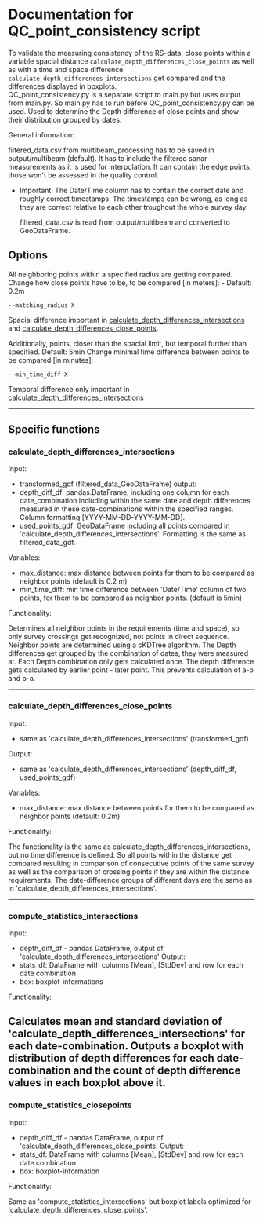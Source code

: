 # Documentation for QC_point_consistency script
To validate the measuring consistency of the RS-data, close points within a variable spacial distance `calculate_depth_differences_close_points` as well as with a time and space difference `calculate_depth_differences_intersections` get compared and the differences displayed in boxplots.  
QC_point_consistency.py is a separate script to main.py but uses output from main.py. So main.py has to run before QC_point_consistency.py can be used.
Used to determine the Depth difference of close points and show their distribution grouped by dates.


General information:

filtered_data.csv from multibeam_processing has to be saved in output/multibeam (default). It has to include the filtered sonar measurements as it is used for interpolation. It can contain the edge points, those won't be assessed in the quality control. 
- Important: The Date/Time column has to contain the correct date and roughly correct timestamps. The timestamps can be wrong, as long as they are correct relative to each other troughout the whole survey day.



    filtered_data.csv is read from output/multibeam and converted to GeoDataFrame.
## Options
All neighboring points within a specified radius are getting compared.
Change how close points have to be, to be compared [in meters]: - Default: 0.2m
```
--matching_radius X
```
Spacial difference important in [calculate_depth_differences_intersections](#calculate_depth_differences_intersections) and [calculate_depth_differences_close_points](#calculate_depth_differences_close_points).

Additionally, points, closer than the spacial limit, but temporal further than specified. Default: 5min
Change minimal time difference between points to be compared [in minutes]:
```
--min_time_diff X
```
Temporal difference only important in [calculate_depth_differences_intersections](#calculate_depth_differences_intersections)

---
## Specific functions
### calculate_depth_differences_intersections
Input: 
- transformed_gdf (filtered_data_GeoDataFrame)
output: 
- depth_diff_df: pandas.DataFrame, including one column for each date_combination including within the same date and depth differences measured in these date-combinations within the specified ranges. Column formatting [YYYY-MM-DD-YYYY-MM-DD].
- used_points_gdf: GeoDataFrame including all points compared in 'calculate_depth_differences_intersections'. Formatting is the same as filtered_data_gdf.

Variables: 
- max_distance: max distance between points for them to be compared as neighbor points (default is 0.2 m)
- min_time_diff: min time difference between 'Date/Time' column of two points, for them to be compared as neighbor points. (default is 5min)
    
Functionality: 

Determines all neighbor points in the requirements (time and space), so only survey crossings get recognized, not points in direct sequence. Neighbor points are determined using a cKDTree algorithm. The Depth differences get grouped by the combination of dates, they were measured at. Each Depth combination only gets calculated once. The depth difference gets calculated by earlier point - later point. This prevents calculation of a-b and b-a.

---
### calculate_depth_differences_close_points
Input:
- same as 'calculate_depth_differences_intersections' (transformed_gdf)

Output: 
- same as 'calculate_depth_differences_intersections' (depth_diff_df, used_points_gdf)

Variables: 
- max_distance: max distance between points for them to be compared as neighbor points (default: 0.2m)

Functionality: 

The functionality is the same as calculate_depth_differences_intersections, but no time difference is defined. So all points within the distance get compared resulting in comparison of consecutive points of the same survey as well as the comparison of crossing points if they are within the distance requirements. The date-difference groups of different days are the same as in 'calculate_depth_differences_intersections'.

---
### compute_statistics_intersections
Input: 
- depth_diff_df - pandas DataFrame, output of 'calculate_depth_differences_intersections'
Output: 
- stats_df: DataFrame with columns [Mean], [StdDev] and row for each date combination
- box: boxplot-informations

Functionality: 

Calculates mean and standard deviation of 'calculate_depth_differences_intersections' for each date-combination. Outputs a boxplot with distribution of depth differences for each date-combination and the count of depth difference values in each boxplot above it. 
---
### compute_statistics_closepoints
Input: 
- depth_diff_df - pandas DataFrame, output of 'calculate_depth_differences_close_points'
Output: 
- stats_df: DataFrame with columns [Mean], [StdDev] and row for each date combination
- box: boxplot-information

Functionality: 

Same as 'compute_statistics_intersections' but boxplot labels optimized for 'calculate_depth_differences_close_points'.

